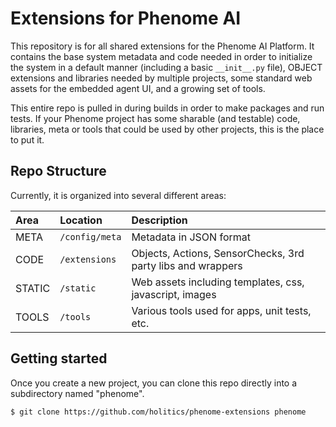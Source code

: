 # Extensions for Phenome AI

This repository is for all shared extensions for the Phenome AI Platform. It contains the base system metadata and code needed in order to initialize the system in a default manner (including a basic `__init__.py` file), OBJECT extensions and libraries needed by multiple projects, some standard web assets for the embedded agent UI, and a growing set of tools.

This entire repo is pulled in during builds in order to make packages and run tests. If your Phenome project has some sharable (and testable) code, libraries, meta or tools that could be used by other projects, this is the place to put it.

## Repo Structure

Currently, it is organized into several different areas:

| Area          | Location                  |Description |  
|:---           |:--------------------------|:-------------------           |  
| META          | `/config/meta`              | Metadata in JSON format       |
| CODE          | `/extensions`               | Objects, Actions, SensorChecks, 3rd party libs and wrappers   |
| STATIC        | `/static`                   | Web assets including templates, css, javascript, images|
| TOOLS         | `/tools`                    | Various tools used for apps, unit tests, etc.|


## Getting started

Once you create a new project, you can clone this repo directly into a subdirectory named "phenome".

```
$ git clone https://github.com/holitics/phenome-extensions phenome
```

